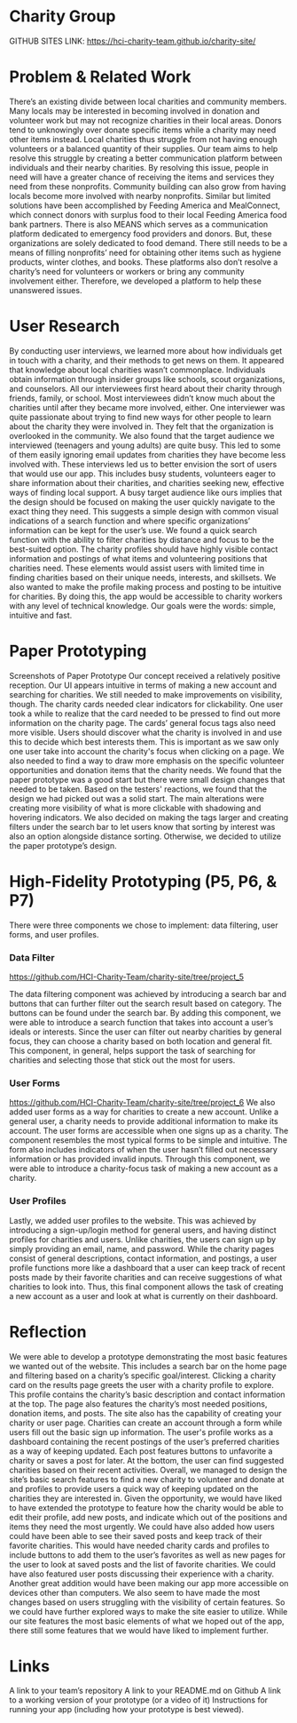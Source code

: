 # Charity Group
GITHUB SITES LINK: https://hci-charity-team.github.io/charity-site/
# Problem & Related Work
There’s an existing divide between local charities and community members. Many locals may be interested in becoming involved in donation and volunteer work but may not recognize charities in their local areas. Donors tend to unknowingly over donate specific items while a charity may need other items instead. Local charities thus struggle from not having enough volunteers or a balanced quantity of their supplies. Our team aims to help resolve this struggle by creating a better communication platform between individuals and their nearby charities. By resolving this issue, people in need will have a greater chance of receiving the items and services they need from these nonprofits. Community building can also grow from having locals become more involved with nearby nonprofits.
Similar but limited solutions have been accomplished by Feeding America and MealConnect, which connect donors with surplus food to their local Feeding America food bank partners. There is also MEANS which serves as a communication platform dedicated to emergency food providers and donors. But, these organizations are solely dedicated to food demand. There still needs to be a means of filling nonprofits’ need for obtaining other items such as hygiene products, winter clothes, and books. These platforms also don’t resolve a charity’s need for volunteers or workers or bring any community involvement either. Therefore, we developed a platform to help these unanswered issues.

# User Research
By conducting user interviews, we learned more about how individuals get in touch with a charity, and their methods to get news on them. It appeared that knowledge about local charities wasn’t commonplace. Individuals obtain information through insider groups like schools, scout organizations, and counselors. All our interviewees first heard about their charity through friends, family, or school. Most interviewees didn’t know much about the charities until after they became more involved, either. One interviewer was quite passionate about trying to find new ways for other people to learn about the charity they were involved in. They felt that the organization is overlooked in the community. We also found that the target audience we interviewed (teenagers and young adults) are quite busy. This led to some of them easily ignoring email updates from charities they have become less involved with.
These interviews led us to better envision the sort of users that would use our app. This includes busy students, volunteers eager to share information about their charities, and charities seeking new, effective ways of finding local support. A busy target audience like ours implies that the design should be focused on making the user quickly navigate to the exact thing they need. This suggests a simple design with common visual indications of a search function and where specific organizations’ information can be kept for the user’s use. We found a quick search function with the ability to filter charities by distance and focus to be the best-suited option. The charity profiles should have highly visible contact information and postings of what items and volunteering positions that charities need. These elements would assist users with limited time in finding charities based on their unique needs, interests, and skillsets. We also wanted to make the profile making process and posting to be intuitive for charities. By doing this, the app would be accessible to charity workers with any level of technical knowledge. Our goals were the words: simple, intuitive and fast.

# Paper Prototyping




Screenshots of Paper Prototype
Our concept received a relatively positive reception. Our UI appears intuitive in terms of making a new account and searching for charities. We still needed to make improvements on visibility, though. The charity cards needed clear indicators for clickability. One user took a while to realize that the card needed to be pressed to find out more information on the charity page. The cards’ general focus tags also need more visible. Users should discover what the charity is involved in and use this to decide which best interests them. This is important as we saw only one user take into account the charity's focus when clicking on a page. We also needed to find a way to draw more emphasis on the specific volunteer opportunities and donation items that the charity needs. We found that the paper prototype was a good start but there were small design changes that needed to be taken.
	Based on the testers' reactions, we found that the design we had picked out was a solid start. The main alterations were creating more visibility of what is more clickable with shadowing and hovering indicators. We also decided on making the tags larger and creating filters under the search bar to let users know that sorting by interest was also an option alongside distance sorting. Otherwise, we decided to utilize the paper prototype’s design.

# High-Fidelity Prototyping (P5, P6, & P7)
There were three components we chose to implement: data filtering, user forms, and user profiles.
### Data Filter

https://github.com/HCI-Charity-Team/charity-site/tree/project_5

The data filtering component was achieved by introducing a search bar and buttons that can further filter out the search result based on category. The buttons can be found under the search bar. By adding this component, we were able to introduce a search function that takes into account a user’s ideals or interests. Since the user can filter out nearby charities by general focus, they can choose a charity based on both location and general fit. This component, in general, helps support the task of searching for charities and selecting those that stick out the most for users.
### User Forms


https://github.com/HCI-Charity-Team/charity-site/tree/project_6
	We also added user forms as a way for charities to create a new account. Unlike a general user, a charity needs to provide additional information to make its account. The user forms are accessible when one signs up as a charity. The component resembles the most typical forms to be simple and intuitive. The form also includes indicators of when the user hasn’t filled out necessary information or has provided invalid inputs. Through this component, we were able to introduce a charity-focus task of making a new account as a charity.
### User Profiles






Lastly, we added user profiles to the website. This was achieved by introducing a sign-up/login method for general users, and having distinct profiles for charities and users. Unlike charities, the users can sign up by simply providing an email, name, and password. While the charity pages consist of general descriptions, contact information, and postings, a user profile functions more like a dashboard that a user can keep track of recent posts made by their favorite charities and can receive suggestions of what charities to look into. Thus, this final component allows the task of creating a new account as a user and look at what is currently on their dashboard.

# Reflection
We were able to develop a prototype demonstrating the most basic features we wanted out of the website. This includes a search bar on the home page and filtering based on a charity’s specific goal/interest. Clicking a charity card on the results page greets the user with a charity profile to explore. This profile contains the charity’s basic description and contact information at the top. The page also features the charity’s most needed positions, donation items, and posts. The site also has the capability of creating your charity or user page. Charities can create an account through a form while users fill out the basic sign up information. The user's profile works as a dashboard containing the recent postings of the user’s preferred charities as a way of keeping updated. Each post features buttons to unfavorite a charity or saves a post for later. At the bottom, the user can find suggested charities based on their recent activities. Overall, we managed to design the site’s basic search features to find a new charity to volunteer and donate at and profiles to provide users a quick way of keeping updated on the charities they are interested in.
	Given the opportunity, we would have liked to have extended the prototype to feature how the charity would be able to edit their profile, add new posts, and indicate which out of the positions and items they need the most urgently. We could have also added how users could have been able to see their saved posts and keep track of their favorite charities. This would have needed charity cards and profiles to include buttons to add them to the user’s favorites as well as new pages for the user to look at saved posts and the list of favorite charities. We could have also featured user posts discussing their experience with a charity. Another great addition would have been making our app more accessible on devices other than computers. We also seem to have made the most changes based on users struggling with the visibility of certain features. So we could have further explored ways to make the site easier to utilize. While our site features the most basic elements of what we hoped out of the app, there still some features that we would have liked to implement further.

# Links
A link to your team’s repository
A link to your README.md on Github
A link to a working version of your prototype (or a video of it)
Instructions for running your app (including how your prototype is best viewed).
